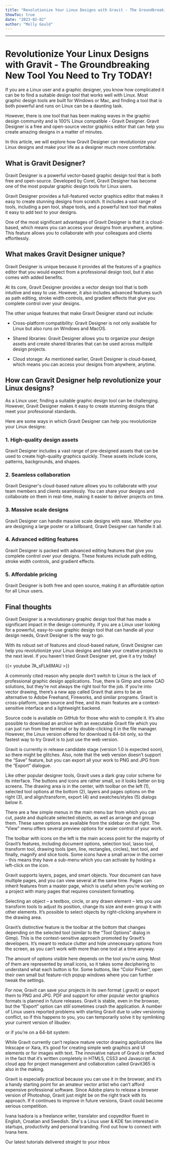 ```yaml
---
title: "Revolutionize Your Linux Designs with Gravit - The Groundbreaking New Tool You Need to Try TODAY!"
ShowToc: true 
date: "2023-02-02"
author: "Molly Gould"
---
```

*****
# Revolutionize Your Linux Designs with Gravit - The Groundbreaking New Tool You Need to Try TODAY!

If you are a Linux user and a graphic designer, you know how complicated it can be to find a suitable design tool that works well with Linux. Most graphic design tools are built for Windows or Mac, and finding a tool that is both powerful and runs on Linux can be a daunting task.

However, there is one tool that has been making waves in the graphic design community and is 100% Linux compatible - Gravit Designer. Gravit Designer is a free and open-source vector graphics editor that can help you create amazing designs in a matter of minutes.

In this article, we will explore how Gravit Designer can revolutionize your Linux designs and make your life as a designer much more comfortable.

## What is Gravit Designer?

Gravit Designer is a powerful vector-based graphic design tool that is both free and open-source. Developed by Corel, Gravit Designer has become one of the most popular graphic design tools for Linux users.

Gravit Designer provides a full-featured vector graphics editor that makes it easy to create stunning designs from scratch. It includes a vast range of tools, including a pen tool, shape tools, and a powerful text tool that makes it easy to add text to your designs.

One of the most significant advantages of Gravit Designer is that it is cloud-based, which means you can access your designs from anywhere, anytime. This feature allows you to collaborate with your colleagues and clients effortlessly.

## What makes Gravit Designer unique?

Gravit Designer is unique because it provides all the features of a graphics editor that you would expect from a professional design tool, but it also comes with added benefits.

At its core, Gravit Designer provides a vector design tool that is both intuitive and easy to use. However, it also includes advanced features such as path editing, stroke width controls, and gradient effects that give you complete control over your designs.

The other unique features that make Gravit Designer stand out include:

- Cross-platform compatibility: Gravit Designer is not only available for Linux but also runs on Windows and MacOS.

- Shared libraries: Gravit Designer allows you to organize your design assets and create shared libraries that can be used across multiple design projects.

- Cloud storage: As mentioned earlier, Gravit Designer is cloud-based, which means you can access your designs from anywhere, anytime.

## How can Gravit Designer help revolutionize your Linux designs?

As a Linux user, finding a suitable graphic design tool can be challenging. However, Gravit Designer makes it easy to create stunning designs that meet your professional standards.

Here are some ways in which Gravit Designer can help you revolutionize your Linux designs:

### 1. High-quality design assets

Gravit Designer includes a vast range of pre-designed assets that can be used to create high-quality graphics quickly. These assets include icons, patterns, backgrounds, and shapes.

### 2. Seamless collaboration

Gravit Designer's cloud-based nature allows you to collaborate with your team members and clients seamlessly. You can share your designs and collaborate on them in real-time, making it easier to deliver projects on time.

### 3. Massive scale designs

Gravit Designer can handle massive scale designs with ease. Whether you are designing a large poster or a billboard, Gravit Designer can handle it all.

### 4. Advanced editing features

Gravit Designer is packed with advanced editing features that give you complete control over your designs. These features include path editing, stroke width controls, and gradient effects.

### 5. Affordable pricing

Gravit Designer is both free and open source, making it an affordable option for all Linux users.

## Final thoughts

Gravit Designer is a revolutionary graphic design tool that has made a significant impact in the design community. If you are a Linux user looking for a powerful, easy-to-use graphic design tool that can handle all your design needs, Gravit Designer is the way to go.

With its robust set of features and cloud-based nature, Gravit Designer can help you revolutionize your Linux designs and take your creative projects to the next level. If you haven't tried Gravit Designer yet, give it a try today!

{{< youtube 7A_sFLk6MAU >}} 



A commonly cited reason why people don’t switch to Linux is the lack of professional graphic design applications. True, there is Gimp and some CAD solutions, but they’re not always the right tool for the job. If you’re into vector drawing, there’s a new app called Gravit that aims to be an alternative to Adobe Freehand, Fireworks, and similar programs. Gravit is cross-platform, open source and free, and its main features are a context-sensitive interface and a lightweight backend.
 
Source code is available on GitHub for those who wish to compile it. It’s also possible to download an archive with an executable Gravit file which you can just run from the terminal or by double-clicking it in the file manager. However, the Linux version offered for download is 64-bit only, so the fastest way to try Gravit is to just use the web version.
 
Gravit is currently in release candidate stage (version 1.0 is expected soon), so there might be glitches. Also, note that the web version doesn’t support the “Save” feature, but you can export all your work to PNG and JPG from the “Export” dialogue.
 

 
Like other popular designer tools, Gravit uses a dark gray color scheme for its interface. The buttons and icons are rather small, so it looks better on big screens. The drawing area is in the center, with toolbar on the left (1), selected tool options at the bottom (2), layers and pages options on the right (3), and align/transform, export (4) and swatches/styles (5) dialogs below it.
 
There are a few simple menus in the main menu bar from which you can cut, paste and duplicate selected objects, as well as arrange and group them. These same options are available from the sidebar on the right. The “View” menu offers several preview options for easier control of your work.
 
The toolbar with icons on the left is the main access point for the majority of Gravit’s features, including document options, selection tool, lasso tool, transform tool, drawing tools (pen, line, rectangles, circles), text tool, and finally, magnify and slice tools. Some icons have a small arrow in the corner – this means they have a sub-menu which you can activate by holding a left-click on the icon.
 
Gravit supports layers, pages, and smart objects. Your document can have multiple pages, and you can view several at the same time. Pages can inherit features from a master page, which is useful when you’re working on a project with many pages that requires consistent formatting.
 
Selecting an object – a textbox, circle, or any drawn element – lets you use transform tools to adjust its position, change its size and even group it with other elements. It’s possible to select objects by right-clicking anywhere in the drawing area.
 
Gravit’s distinctive feature is the toolbar at the bottom that changes depending on the selected tool (similar to the “Tool Options” dialog in Gimp). This is the context-sensitive approach promoted by Gravit’s developers. It’s meant to reduce clutter and hide unnecessary options from the screen, as you can’t work with more than one tool at a time anyway.
 
The amount of options visible here depends on the tool you’re using. Most of them are represented by small icons, so it takes some deciphering to understand what each button is for. Some buttons, like “Color Picker”, open their own small but feature-rich popup windows where you can further tweak the settings.
 
For now, Gravit can save your projects in its own format (.gravit) or export them to PNG and JPG. PDF and support for other popular vector graphics formats is planned in future releases. Gravit is stable, even in the browser, but the “Export” option can still sometimes crash the application. A number of Linux users reported problems with starting Gravit due to udev versioning conflict, so if this happens to you, you can temporarily solve it by symlinking your current version of libudev:
 
or if you’re on a 64-bit system:
 
While Gravit currently can’t replace mature vector drawing applications like Inkscape or Xara, it’s good for creating simple web graphics and UI elements or for images with text. The innovative nature of Gravit is reflected in the fact that it’s written completely in HTML5, CSS3 and Javascript. A cloud app for project management and collaboration called Gravit365 is also in the making.
 
Gravit is especially practical because you can use it in the browser, and it’s a handy starting point for an amateur vector artist who can’t afford expensive professional software. Since Adobe plans to release a browser version of Photoshop, Gravit just might be on the right track with its approach. If it continues to improve in future versions, Gravit could become serious competition.
 
Ivana Isadora is a freelance writer, translator and copyeditor fluent in English, Croatian and Swedish. She's a Linux user & KDE fan interested in startups, productivity and personal branding. Find out how to connect with Ivana here.
 
Our latest tutorials delivered straight to your inbox




